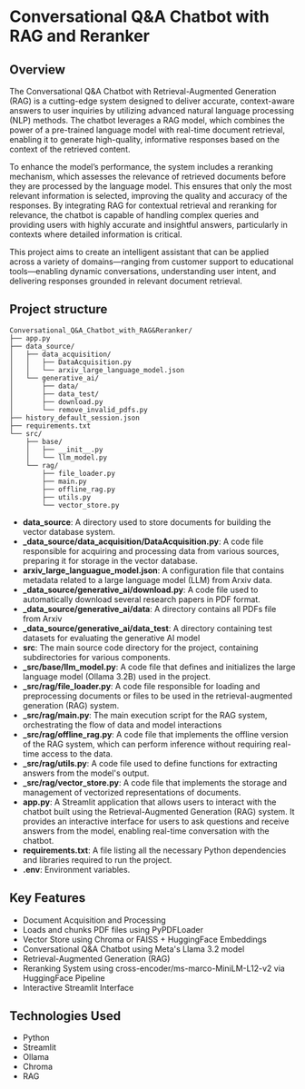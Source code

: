 # Conversational Q&A Chatbot with RAG and Reranker

## Overview
The Conversational Q&A Chatbot with Retrieval-Augmented Generation (RAG) is a cutting-edge system designed to deliver accurate, context-aware answers to user inquiries by utilizing advanced natural language processing (NLP) methods. The chatbot leverages a RAG model, which combines the power of a pre-trained language model with real-time document retrieval, enabling it to generate high-quality, informative responses based on the context of the retrieved content.

To enhance the model’s performance, the system includes a reranking mechanism, which assesses the relevance of retrieved documents before they are processed by the language model. This ensures that only the most relevant information is selected, improving the quality and accuracy of the responses. By integrating RAG for contextual retrieval and reranking for relevance, the chatbot is capable of handling complex queries and providing users with highly accurate and insightful answers, particularly in contexts where detailed information is critical.

This project aims to create an intelligent assistant that can be applied across a variety of domains—ranging from customer support to educational tools—enabling dynamic conversations, understanding user intent, and delivering responses grounded in relevant document retrieval.


## Project structure
```
Conversational_Q&A_Chatbot_with_RAG&Reranker/
├── app.py
├── data_source/
│   ├── data_acquisition/
│   │   ├── DataAcquisition.py
│   │   └── arxiv_large_language_model.json
│   └── generative_ai/
│       ├── data/
│       ├── data_test/  
│       ├── download.py
│       └── remove_invalid_pdfs.py
├── history_default_session.json
├── requirements.txt
└── src/
    ├── base/
    │   ├── __init__.py
    │   └── llm_model.py
    └── rag/
        ├── file_loader.py
        ├── main.py
        ├── offline_rag.py
        ├── utils.py
        └── vector_store.py
```
- **data_source**: A directory used to store documents for building the vector database system.
- **_data_source/data_acquisition/DataAcquisition.py**: A code file responsible for acquiring and processing data from various sources, preparing it for storage in the vector database.
- **arxiv_large_languague_model.json**: A configuration file that contains metadata related to a large language model (LLM) from Arxiv data.
- **_data_source/generative_ai/download.py**: A code file used to automatically download several research papers in PDF format.
- **_data_source/generative_ai/data**: A directory contains all PDFs file from Arxiv
- **_data_source/generative_ai/data_test**: A directory containing test datasets for evaluating the generative AI model
- **src**: The main source code directory for the project, containing subdirectories for various components.
- **_src/base/llm_model.py**: A code file that defines and initializes the large language model (Ollama 3.2B) used in the project.
- **_src/rag/file_loader.py**: A code file responsible for loading and preprocessing documents or files to be used in the retrieval-augmented generation (RAG) system.
- **_src/rag/main.py**: The main execution script for the RAG system, orchestrating the flow of data and model interactions
- **_src/rag/offline_rag.py**: A code file that implements the offline version of the RAG system, which can perform inference without requiring real-time access to the data.
- **_src/rag/utils.py**: A code file used to define functions for extracting answers from the model's output.
- **_src/rag/vector_store.py**: A code file that implements the storage and management of vectorized representations of documents.
- **app.py**: A Streamlit application that allows users to interact with the chatbot built using the Retrieval-Augmented Generation (RAG) system. It provides an interactive interface for users to ask questions and receive answers from the model, enabling real-time conversation with the chatbot.
- **requirements.txt**: A file listing all the necessary Python dependencies and libraries required to run the project.
- **.env**: Environment variables.

## Key Features 
- Document Acquisition and Processing
- Loads and chunks PDF files using PyPDFLoader
- Vector Store using Chroma or FAISS + HuggingFace Embeddings
- Conversational Q&A Chatbot using Meta's Llama 3.2 model
- Retrieval-Augmented Generation (RAG)
- Reranking System using cross-encoder/ms-marco-MiniLM-L12-v2 via HuggingFace Pipeline
- Interactive Streamlit Interface

## Technologies Used
- Python
- Streamlit
- Ollama
- Chroma
- RAG

